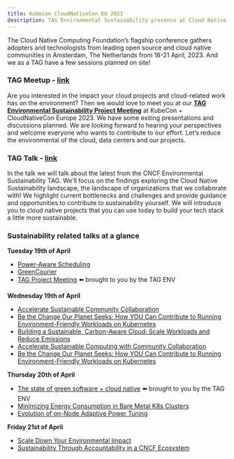 ```yaml
---
title: Kubecon CloudNativeCon EU 2023
description: TAG Environmental Sustainability presence at Cloud Native Computing Foundation’s flagship conference in Amsterdam, The Netherlands from 18-21 April, 2023.
---
```


The Cloud Native Computing Foundation’s flagship conference gathers adopters and technologists from leading open source and cloud native communities in Amsterdam, The Netherlands from 18-21 April, 2023.
And we as a TAG have a few sessions planned on site!

### TAG Meetup - [link](https://sched.co/1JWOX)

Are you interested in the impact your cloud projects and cloud-related work has on the environment?
Then we would love to meet you at our [**TAG Environmental Sustainability Project Meeting**](https://sched.co/1JWOX) at KubeCon + CloudNativeCon Europe 2023.
We have some exiting presentations and discussions planned.
We are looking forward to hearing your perspectives and welcome everyone who wants to contribute to our effort.
Let’s reduce the environmental of the cloud, data centers and our projects.

### TAG Talk - [link](https://sched.co/1Hzd3)

In the talk we will talk about the latest from the CNCF Environmental Sustainability TAG. We’ll focus on the findings exploring the Cloud Native Sustainability landscape, the landscape of organizations that we collaborate with! We highlight current bottlenecks and challenges and provide guidance and opportunities to contribute to sustainability yourself. We will introduce you to cloud native projects that you can use today to build your tech stack a little more sustainable.

### Sustainability related talks at a glance

**Tuesday 19th of April**
* [Power-Aware Scheduling](https://sched.co/1HyWC)
* [GreenCourier](https://sched.co/1HyXM)
* [TAG Project Meeting](https://sched.co/1JWOX) ⬅️ brought to you by the TAG ENV

**Wednesday 19th of April**
* [Accelerate Sustainable Community Collaboration](https://sched.co/1HyPf)
* [Be the Change Our Planet Seeks: How YOU Can Contribute to Running Environment-Friendly Workloads on Kubernetes](https://sched.co/1HyW9)
* [Building a Sustainable, Carbon-Aware Cloud: Scale Workloads and Reduce Emissions](https://sched.co/1HyPo)
* [Accelerate Sustainable Computing with Community Collaboration](https://sched.co/1HyPf)
* [Be the Change Our Planet Seeks: How YOU Can Contribute to Running Environment-Friendly Workloads on Kubernetes](https://sched.co/1HyW9)

**Thursday 20th of April**
* [The state of green software + cloud native](https://sched.co/1Hzd3) ⬅️ brought to you by the TAG ENV
* [Minimizing Energy Consumption in Bare Metal K8s Clusters](https://sched.co/1HybW)
* [Evolution of on-Node Adaptive Power Tuning](https://sched.co/1Hycj)

**Friday 21st of April**
* [Scale Down Your Environmental Impact](https://sched.co/1Hybr)
* [Sustainability Through Accountability in a CNCF Ecosystem](https://sched.co/1HyYK)

